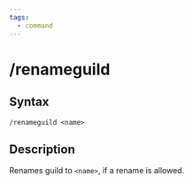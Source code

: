 ```yaml
---
tags:
  - command
---
```


# /renameguild

## Syntax

<!--cmd-syntax-start-->
```eqcommand
/renameguild <name>
```
<!--cmd-syntax-end-->

## Description

<!--cmd-desc-start-->
Renames guild to `<name>`, if a rename is allowed.
<!--cmd-desc-end-->